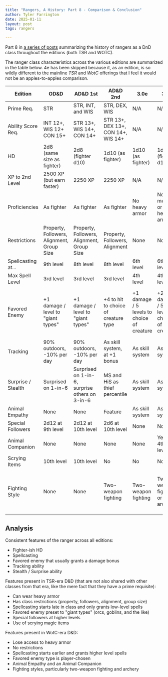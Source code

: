 ```yaml
---
title: "Rangers, A History: Part 8 - Comparison & Conclusion"
author: Tyler Farrington
date: 2025-01-11
layout: post
tags: rangers

---
```


Part 8 in [a series of posts](https://underwaterowlbear.github.io/tag/rangers) summarizing the history of rangers as a DnD class throughout the editions (both TSR and WOTC). 

The ranger class characteristics across the various editions are summarized in the table below. 4e has been skipped because it, as an edition, is so wildly different to the mainline *TSR* and *WotC* offerings that I feel it would not be an apples-to-apples comparison.

| Edition            | OD&D                                       | AD&D 1st                                       | AD&D 2nd                             | 3.0e                                       | 3.5e                                       | 5e (2014)                                         | 5e (2024)                                                 |
|--------------------|--------------------------------------------|------------------------------------------------|--------------------------------------|--------------------------------------------|--------------------------------------------|---------------------------------------------------|-----------------------------------------------------------|
| Prime Req.         | STR                                        | STR, INT, and WIS                              | STR, DEX, WIS                        | N/A                                        | N/A                                        | N/A                                               | N/A                                                       |
| Ability Score Req. | INT 12+, WIS 12+ CON 15+                   | STR 13+, WIS 14+, CON 14+                      | STR 13+, DEX 13+, CON 14+, WIS 14+   | N/A                                        | N/A                                        | N/A                                               | N/A                                                       |
| HD                 | 2d8 (same size as fighter)                 | 2d8 (fighter d10)                              | 1d10 (as fighter)                    | 1d10 (as fighter)                          | 1d8 (fighter d10)                          | 1d10 (as fighter)                                 | 1d10 (as fighter)                                         |
| XP to 2nd Level    | 2500 XP (but earn faster)                  | 2250 XP                                        | 2250 XP                              | N/A                                        | N/A                                        | N/A                                               | N/A                                                       |
| Proficiencies      | As fighter                                 | As fighter                                     | As fighter                           | No heavy armor                             | No medium or heavy armor                   | No heavy armor                                    | No heavy armor                                            |
| Restrictions       | Property, Followers, Alignment, Group Size | Property, Followers, Alignment, Group Size     | Property, Followers, Alignment        | None                                       | None                                       | None                                              | None                                                      |
| Spellcasting at... | 9th level                                  | 8th level                                      | 8th level                            | 6th level                                  | 6th level                                  | 2nd level                                         | 1st level                                                 |
| Max Spell Level    | 3rd level                                  | 3rd level                                      | 3rd level                            | 4th level                                  | 4th level                                  | 5th level                                         | 5th level                                                 |
| Favored Enemy      | +1 damage / level to "giant types"         | +1 damage / level to "giant types"             | +4 to hit to choice of creature type | +1 damage / 5 levels to choice of creature | +2 damage / 5 levels to choice of creature | Tracking but no damage, player choice of creature | Free casts of *hunter's mark*, not tied to creature type. |
| Tracking           | 90% outdoors, -10% per day                 | 90% outdoors, -10% per day                     | As skill system, at +1 bonus         | As skill system                            | As skill system                            | As skill system, with Expertise                   | As skill system                                           |
| Surprise / Stealth | Surprised on 1-in-6                        | Surprised on 1-in-6, surprise others on 3-in-6 | MS and HiS as thief percentile       | As skill system                            | As skill system                            | As skill system, with class features later        | As skill system, with class features later                |
| Animal Empathy     | None                                       | None                                           | Feature                              | As skill system                            | As skill system                            | As skill system                                   | As skill system                                           |
| Special Followers  | 2d12 at 9th level                          | 2d12 at 10th level                             | 2d6 at 10th level                    | None                                       | None                                       | None                                              | None                                                      |
| Animal Companion   | None                                       | None                                           | None                                 | None                                       | Yes, at 4th level                          | Only in subclass                                  | Only in subclass                                          |
| Scrying Items      | 10th level                                 | 10th level                                     | No                                   | No                                         | No                                         | No                                                | No                                                        |
| Fighting Style     | None                                       | None                                           | Two-weapon fighting                  | Two-weapon fighting                        | Two-weapon fighting or archery             | Two-weapon fighting or archery or others          | Two-weapon fighting or archery or others                  |

## Analysis

Consistent features of the ranger across all editions:

- Fighter-ish HD
- Spellcasting
- Favored enemy that usually grants a damage bonus
- Tracking ability
- Stealth / Surprise ability

Features present in TSR-era D&D (that are not also shared with other classes from that era, like the mere fact that they have a prime requisite):

- Can wear heavy armor
- Has class restrictions (property, followers, alignment, group size)
- Spellcasting starts late in class and only grants low-level spells
- Favored enemy preset to "giant types" (orcs, goblins, and the like)
- Special followers at higher levels
- Use of scrying magic items

Features present in WotC-era D&D:

- Lose access to heavy armor
- No restrictions
- Spellcasting starts earlier and grants higher level spells
- Favored enemy type is player-chosen
- Animal Empathy and an Animal Companion
- Fighting styles, particularly two-weapon fighting and archery


